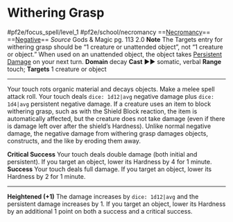 # Withering Grasp
#pf2e/focus_spell/level_1 #pf2e/school/necromancy 
==[Necromancy](Necromancy.md)== ==[Negative](Negative.md)==
*Source* Gods & Magic pg. 113 2.0
**Note** The Targets entry for withering grasp should be “1 creature or unattended object”, not “1 creature or object.” When used on an unattended object, the object takes [Persistent Damage](Persistent%20Damage.md) on your next turn.
**Domain** decay
**Cast** ►► somatic, verbal
**Range** touch; **Targets** 1 creature or object

---
Your touch rots organic material and decays objects. Make a melee spell attack roll. Your touch deals `dice: 1d12|avg` negative damage plus `dice: 1d4|avg` persistent negative damage. If a creature uses an item to block withering grasp, such as with the Shield Block reaction, the item is automatically affected, but the creature does not take damage (even if there is damage left over after the shield’s Hardness). Unlike normal negative damage, the negative damage from withering grasp damages objects, constructs, and the like by eroding them away.

**Critical Success** Your touch deals double damage (both initial and persistent). If you target an object, lower its Hardness by 4 for 1 minute.
**Success** Your touch deals full damage. If you target an object, lower its Hardness by 2 for 1 minute.

<hr>

**Heightened (+1)** The damage increases by `dice: 1d12|avg` and the persistent damage increases by 1. If you target an object, lower its Hardness by an additional 1 point on both a success and a critical success.
